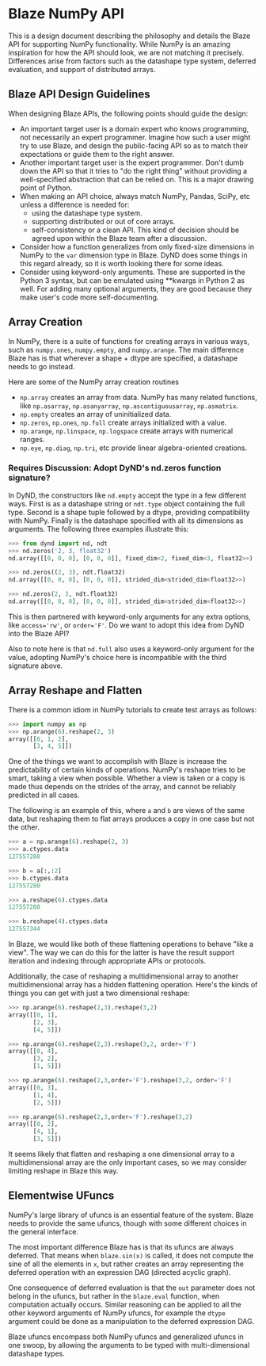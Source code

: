 ﻿Blaze NumPy API
===============

This is a design document describing the philosophy
and details the Blaze API for supporting
NumPy functionality. While NumPy is an amazing
inspiration for how the API should look, we are not
matching it precisely. Differences arise from factors
such as the datashape type system, deferred evaluation,
and support of distributed arrays.

Blaze API Design Guidelines
---------------------------

When designing Blaze APIs, the following points
should guide the design:

 * An important target user is a domain expert who knows
   programming, not necessarily an expert programmer.
   Imagine how such a user might try to use Blaze,
   and design the public-facing API so as to match their
   expectations or guide them to the right answer.
 * Another important target user is the expert
   programmer. Don't dumb down the API so that it
   tries to "do the right thing" without providing
   a well-specified abstraction that can be relied on.
   This is a major drawing point of Python.
 * When making an API choice, always match
   NumPy, Pandas, SciPy, etc unless a difference
   is needed for:
   * using the datashape type system.
   * supporting distributed or out of core arrays.
   * self-consistency or a clean API. This kind of
     decision should be agreed upon within the Blaze
     team after a discussion.
 * Consider how a function generalizes from only
   fixed-size dimensions in NumPy to the `var`
   dimension type in Blaze. DyND does some things
   in this regard already, so it is worth looking
   there for some ideas.
 * Consider using keyword-only arguments. These
   are supported in the Python 3 syntax, but can
   be emulated using **kwargs in Python 2 as well.
   For adding many optional arguments, they are
   good because they make user's code more
   self-documenting.

Array Creation
--------------

In NumPy, there is a suite of functions for creating
arrays in various ways, such as `numpy.ones`,
`numpy.empty`, and `numpy.arange`. The main difference
Blaze has is that wherever a shape + dtype are
specified, a datashape needs to go instead.

Here are some of the NumPy array creation routines

 * `np.array` creates an array from data. NumPy
   has many related functions, like `np.asarray`,
   `np.asanyarray`, `np.ascontiguousarray`,
   `np.asmatrix`.
 * `np.empty` creates an array of uninitialized data.
 * `np.zeros`, `np.ones`, `np.full` create arrays
   initialized with a value.
 * `np.arange`, `np.linspace`, `np.logspace` create
   arrays with numerical ranges.
 * `np.eye`, `np.diag`, `np.tri`, etc provide
  linear algebra-oriented creations.

### Requires Discussion: Adopt DyND's nd.zeros function signature?

In DyND, the constructors like `nd.empty` accept
the type in a few different ways. First is as
a datashape string or `ndt.type` object containing
the full type. Second is a shape tuple followed by
a dtype, providing compatibility with NumPy.
Finally is the datashape specified with all its
dimensions as arguments. The following three
examples illustrate this:

```python
>>> from dynd import nd, ndt
>>> nd.zeros('2, 3, float32')
nd.array([[0, 0, 0], [0, 0, 0]], fixed_dim<2, fixed_dim<3, float32>>)

>>> nd.zeros((2, 3), ndt.float32)
nd.array([[0, 0, 0], [0, 0, 0]], strided_dim<strided_dim<float32>>)

>>> nd.zeros(2, 3, ndt.float32)
nd.array([[0, 0, 0], [0, 0, 0]], strided_dim<strided_dim<float32>>)
```
This is then partnered with keyword-only arguments
for any extra options, like `access='rw'`, or
`order='F'`. Do we want to adopt this idea from
DyND into the Blaze API?

Also to note here is that `nd.full` also uses a
keyword-only argument for the value, adopting
NumPy's choice here is incompatible with the
third signature above.

Array Reshape and Flatten
-------------------------

There is a common idiom in NumPy tutorials to
create test arrays as follows:

```python
>>> import numpy as np
>>> np.arange(6).reshape(2, 3)
array([[0, 1, 2],
       [3, 4, 5]])
```

One of the things we want to accomplish with Blaze
is increase the predictability of certain kinds of
operations. NumPy's reshape tries to be smart,
taking a view when possible. Whether a view is
taken or a copy is made thus depends on the strides
of the array, and cannot be reliably predicted in
all cases.

The following is an example of this,
where `a` and `b` are views of the same data,
but reshaping them to flat arrays produces a copy
in one case but not the other.

```python
>>> a = np.arange(6).reshape(2, 3)
>>> a.ctypes.data
127557280

>>> b = a[:,:2]
>>> b.ctypes.data
127557280

>>> a.reshape(6).ctypes.data
127557280

>>> b.reshape(4).ctypes.data
127557344
```

In Blaze, we would like both of these flattening
operations to behave "like a view". The way we
can do this for the latter is have the result
support iteration and indexing through appropriate
APIs or protocols.

Additionally, the case of reshaping a multidimensional
array to another multidimensional array has a hidden
flattening operation. Here's the kinds of things
you can get with just a two dimensional reshape:

```python
>>> np.arange(6).reshape(2,3).reshape(3,2)
array([[0, 1],
       [2, 3],
       [4, 5]])

>>> np.arange(6).reshape(2,3).reshape(3,2, order='F')
array([[0, 4],
       [3, 2],
       [1, 5]])

>>> np.arange(6).reshape(2,3,order='F').reshape(3,2, order='F')
array([[0, 3],
       [1, 4],
       [2, 5]])

>>> np.arange(6).reshape(2,3,order='F').reshape(3,2)
array([[0, 2],
       [4, 1],
       [3, 5]])
```

It seems likely that flatten and reshaping a one
dimensional array to a multidimensional array are
the only important cases, so we may consider
limiting reshape in Blaze this way.

Elementwise UFuncs
------------------

NumPy's large library of ufuncs is an essential
feature of the system. Blaze needs to provide the
same ufuncs, though with some different choices
in the general interface.

The most important difference Blaze has is that
its ufuncs are always deferred. That means when
`blaze.sin(x)` is called, it does not compute
the sine of all the elements in `x`, but rather
creates an array representing the deferred operation
with an expression DAG (directed acyclic graph).

One consequence of deferred evaluation is that the
`out` parameter does not belong in the ufuncs,
but rather in the `blaze.eval` function, when
computation actually occurs.  Similar reasoning
can be applied to all the other keyword arguments
of NumPy ufuncs, for example the `dtype` argument
could be done as a manipulation to the deferred
expression DAG.

Blaze ufuncs encompass both NumPy ufuncs and
generalized ufuncs in one swoop, by allowing
the arguments to be typed with multi-dimensional
datashape types.